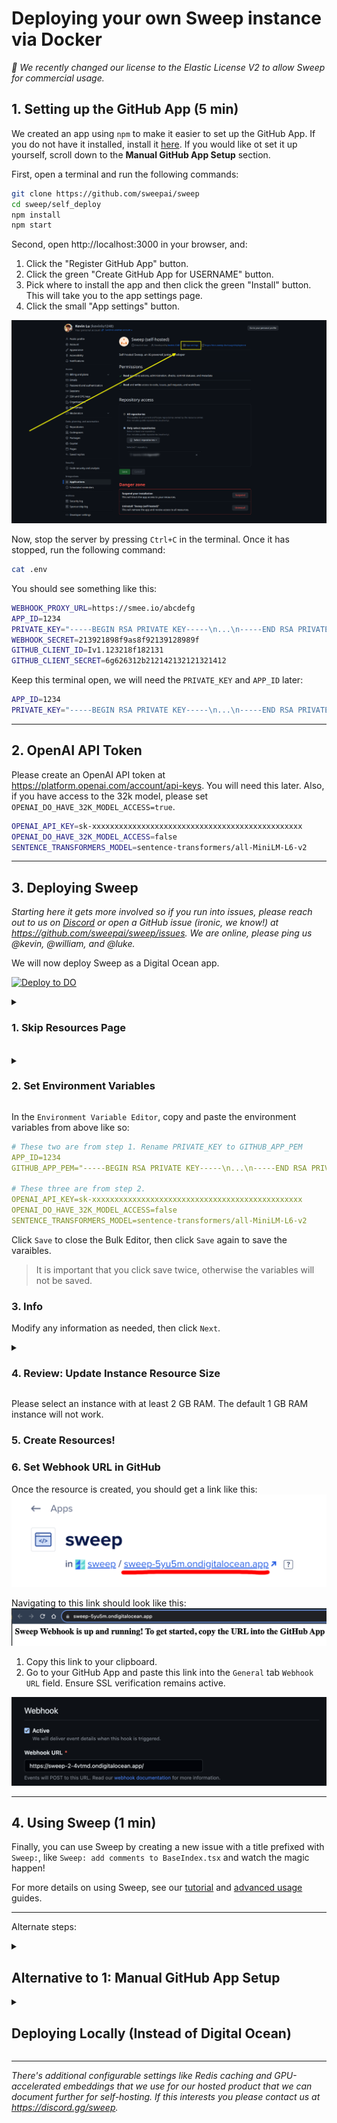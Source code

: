 # Deploying your own Sweep instance via Docker

*🎉 We recently changed our license to the Elastic License V2 to allow Sweep for commercial usage.*

## 1. Setting up the GitHub App (5 min)

We created an app using `npm` to make it easier to set up the GitHub App. If you do not have it installed, install it [here](https://docs.npmjs.com/downloading-and-installing-node-js-and-npm). If you would like ot set it up yourself, scroll down to the **Manual GitHub App Setup** section.

First, open a terminal and run the following commands:

```sh
git clone https://github.com/sweepai/sweep
cd sweep/self_deploy
npm install
npm start
```

Second, open http://localhost:3000 in your browser, and:
1. Click the "Register GitHub App" button.
2. Click the green "Create GitHub App for USERNAME" button.
3. Pick where to install the app and then click the green "Install" button. This will take you to the app settings page.
4. Click the small "App settings" button.

![image](../public//deployment/appsettings.png)

Now, stop the server by pressing `Ctrl+C` in the terminal. Once it has stopped, run the following command:

```sh
cat .env
```

You should see something like this:

```sh
WEBHOOK_PROXY_URL=https://smee.io/abcdefg
APP_ID=1234
PRIVATE_KEY="-----BEGIN RSA PRIVATE KEY-----\n...\n-----END RSA PRIVATE KEY-----\n"
WEBHOOK_SECRET=213921898f9as8f92139128989f
GITHUB_CLIENT_ID=Iv1.123218f182131
GITHUB_CLIENT_SECRET=6g626312b212142132121321412
```

Keep this terminal open, we will need the `PRIVATE_KEY` and `APP_ID` later:
```sh
APP_ID=1234
PRIVATE_KEY="-----BEGIN RSA PRIVATE KEY-----\n...\n-----END RSA PRIVATE KEY-----\n"
```

---

## 2. OpenAI API Token

Please create an OpenAI API token at https://platform.openai.com/account/api-keys. You will need this later. Also, if you have access to the 32k model, please set `OPENAI_DO_HAVE_32K_MODEL_ACCESS=true`.
```sh
OPENAI_API_KEY=sk-xxxxxxxxxxxxxxxxxxxxxxxxxxxxxxxxxxxxxxxxxxxxxxx
OPENAI_DO_HAVE_32K_MODEL_ACCESS=false
SENTENCE_TRANSFORMERS_MODEL=sentence-transformers/all-MiniLM-L6-v2
```

---

## 3. Deploying Sweep

*Starting here it gets more involved so if you run into issues, please reach out to us on [Discord](https://discord.gg/sweep) or open a GitHub issue (ironic, we know!) at https://github.com/sweepai/sweep/issues. We are online, please ping us @kevin, @william, and @luke.*

We will now deploy Sweep as a Digital Ocean app.
<p style={{marginTop: 16, marginBottom: 32}}>
    <a href="https://cloud.digitalocean.com/apps/new?repo=https://github.com/sweepai/sweep/tree/main">
        <img src="https://www.deploytodo.com/do-btn-blue-ghost.svg" alt="Deploy to DO"/>
    </a>
</p>

<details>
<summary><h3>1. Skip Resources Page</h3></summary>
<img src="../public/deployment/digitalocean_step1.png" alt="Skip Resources Page" />
</details>
<br>
<details>
<summary><h3>2. Set Environment Variables</h3></summary>
<img src="../public/deployment/digitalocean_step2.png" alt="Skip Resources Page" />
<img src="../public/deployment/digitalocean_step3.png" alt="Skip Resources Page" />
<img src="../public/deployment/digitalocean_step4.png" alt="Skip Resources Page" />
</details>

In the `Environment Variable Editor`, copy and paste the environment variables from above like so:
```yaml
# These two are from step 1. Rename PRIVATE_KEY to GITHUB_APP_PEM
APP_ID=1234
GITHUB_APP_PEM="-----BEGIN RSA PRIVATE KEY-----\n...\n-----END RSA PRIVATE KEY-----\n"

# These three are from step 2.
OPENAI_API_KEY=sk-xxxxxxxxxxxxxxxxxxxxxxxxxxxxxxxxxxxxxxxxxxxxxxx
OPENAI_DO_HAVE_32K_MODEL_ACCESS=false
SENTENCE_TRANSFORMERS_MODEL=sentence-transformers/all-MiniLM-L6-v2
```

Click `Save` to close the Bulk Editor, then click `Save` again to save the varaibles.

> It is important that you click save twice, otherwise the variables will not be saved.
>

### 3. Info

Modify any information as needed, then click `Next`.

<details>
<summary><h3>4. Review: Update Instance Resource Size</h3></summary>
First, click `Edit Plan` in the `Billing` section.

Then, set the Instance Size.
<img src="../public/deployment/digitalocean_step5.png" alt="Skip Resources Page" />
</details>

Please select an instance with at least 2 GB RAM. The default 1 GB RAM instance will not work.

### 5. Create Resources!

### 6. Set Webhook URL in GitHub

Once the resource is created, you should get a link like this:
<img src="../public/deployment/digitalocean_step6.png" alt="Skip Resources Page" />

Navigating to this link should look like this:
<img src="../public/deployment/digitalocean_step7.png" alt="Skip Resources Page" />

1. Copy this link to your clipboard.
2. Go to your GitHub App and paste this link into the `General` tab `Webhook URL` field.  Ensure SSL verification remains active.

<img src="../public/deployment/digitalocean_step9.png" alt="Skip Resources Page" />

---

## 4. Using Sweep (1 min)

Finally, you can use Sweep by creating a new issue with a title prefixed with `Sweep:`, like `Sweep: add comments to BaseIndex.tsx` and watch the magic happen!

For more details on using Sweep, see our [tutorial](https://docs.sweep.dev/usage/tutorial) and [advanced usage](https://docs.sweep.dev/usage/advanced) guides.

---

Alternate steps:

<details>
<summary><h2>Alternative to 1: Manual GitHub App Setup</h2></summary>

<i>Only follow this section if you were unable to set up the GitHub App using the above steps.</i>

### Option B: Manual Setup (15 min)
Register a new GitHub App, following this [guide](https://docs.github.com/en/apps/creating-github-apps/registering-a-github-app/registering-a-github-app) (3 minutes). You should return here after step 16(it's not as bad as it seems, most steps are optional).

Use the below as a reference:

Set the Repository Permissions (7 selected):

| Scope            | Permissions      |
|------------------|------------------|
| actions          | read             |
| checks           | read             |
| contents         | read & write     |
| commit statuses  | read & write     |
| issues           | read & write     |
| metadata         | read             |
| pull requests    | read & write     |
| workflows        | read & write     |


| Subscribe to events      |
|--------------------------|
| check run                |
| check suite              |
| commit comment           |
| create                   |
| issue comment            |
| issues                   |
| label                    |
| pull request             |
| pull request review      |
| pull request review comment|
| pull request thread      |
| push                     |
| status                   |
| workflow job             |
| workflow run             |

Put a placeholder url for now (ex: https://github.com/sweepai/sweep/).
Generate a private key (it should prompt you at the top of the screen, or alternatively follow [this guide](https://docs.github.com/en/apps/creating-github-apps/authenticating-with-a-github-app/managing-private-keys-for-github-apps)) and save it for later. This is your `private-key.pem` for step 2.

![image](/deployment/pem.png)

You will also need your app ID, which is the number at the top of the page. This is your `app-id` for step 2.

![image](/deployment/appid.png)

Click Install App to install it on your account or organization. Point it to a repo which you want to use Sweep on. This repo cannot be empty. If you don't have a good repo at hand, check out our [tutorial on running Sweep on Docusaurus](https://docs.sweep.dev/tutorial).
</details>

<details>
<summary><h2>Deploying Locally (Instead of Digital Ocean)</h2></summary>

If you do not want to deploy on the cloud and would prefer to deploy on your local machine, you can do so by following the steps below.

### 0. Pre-requisites

You need an OpenAI API key (GPT-4 32k access helps!), and [GitHub developer mode](https://github.com/settings/apps).

You also need to install [Docker](https://docs.docker.com/engine/install/) to host Sweep.

Pull our image from Docker Hub:

```sh
docker pull sweepai/sweep:latest
```

It may take 5-10 minutes to download the image and you can move on to the next step while it's downloading.

### Option b: Serving locally (10 min)

First, create a `.env` file with the contents above. Then in the same directory, run:

```bash
docker run --env-file .env -p 8080:8080 sweepai/sweep:latest
```

We're going to use [Ngrok](https://ngrok.com/) for a reverse proxy.

Sign up for an Ngrok account and install the CLI from https://dashboard.ngrok.com/signup. Your terminal must be in the same directory as your ngrok installation. Start the reverse proxy with `./ngrok http 8080`. The second last line should say something like

```sh
Forwarding  https://4d8d8bf053be.ngrok.app -> http://localhost:8080
```

</details>

---

*There's additional configurable settings like Redis caching and GPU-accelerated embeddings that we use for our hosted product that we can document further for self-hosting. If this interests you please contact us at https://discord.gg/sweep.*
